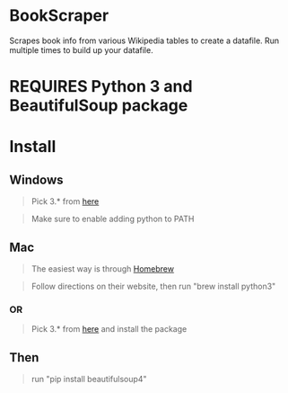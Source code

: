 # BookScraper
Scrapes book info from various Wikipedia tables to create a datafile.
Run multiple times to build up your datafile. 

# REQUIRES Python 3 and BeautifulSoup package


# Install

## Windows


> Pick 3.* from [here](https://www.python.org/downloads/)

> Make sure to enable adding python to PATH


## Mac

> The easiest way is through [Homebrew](https://brew.sh/)

> Follow directions on their website, then run "brew install python3"

### OR


> Pick 3.* from [here](https://www.python.org/downloads/) and install the package


## Then


> run "pip install beautifulsoup4"


